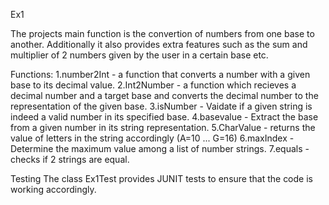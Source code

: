 
Ex1

The projects main function is the convertion of numbers from one base to another. Additionally it also provides extra features such as the sum and multiplier of 2 numbers given by the user in a certain base etc. 

Functions:
1.number2Int - a function that converts a number with a given base to its decimal value.
2.Int2Number - a function which recieves a   decimal number and a target base and converts the decimal number to the representation of the given base.
3.isNumber - Vaidate if a given string is indeed a valid number in its specified base.
4.basevalue - Extract the base from a given number in its string representation.
5.CharValue - returns the value of letters in the string accordingly (A=10 ... G=16)
6.maxIndex - Determine the maximum value among a list of number strings.
7.equals - checks if 2 strings are equal.

Testing
The class Ex1Test provides JUNIT tests to ensure that the code is working accordingly.
